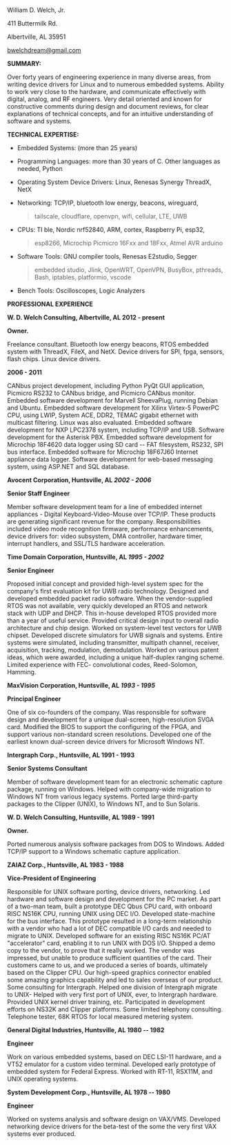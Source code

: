 William D. Welch, Jr.

411 Buttermilk Rd.

Albertville, AL 35951

bwelchdream@gmail.com

**SUMMARY:**

Over forty years of engineering experience in many diverse areas, from
writing device drivers for Linux and to numerous embedded systems.
Ability to work very close to the hardware, and communicate effectively
with digital, analog, and RF engineers. Very detail oriented and known
for constructive comments during design and document reviews, for clear
explanations of technical concepts, and for an intuitive understanding
of software and systems.

**TECHNICAL EXPERTISE:**

-   Embedded Systems: (more than 25 years)

-   Programming Languages: more than 30 years of C. Other languages as needed, Python

-   Operating System Device Drivers: Linux, Renesas Synergy ThreadX, NetX

-   Networking: TCP/IP, bluetooth low energy, beacons, wireguard,
    > tailscale, cloudflare, openvpn, wifi, cellular, LTE, UWB

-   CPUs: TI ble, Nordic nrf52840, ARM, cortex, Raspberry Pi, esp32,
    > esp8266, Microchip Picmicro 16Fxx and 18Fxx, Atmel AVR arduino

-   Software Tools: GNU compiler tools, Renesas E2studio, Segger
    > embedded studio, Jlink, OpenWRT, OpenVPN, BusyBox, pthreads, Bash,
    > iptables, platformio, vscode

-   Bench Tools: Oscilloscopes, Logic Analyzers

**PROFESSIONAL EXPERIENCE**

**W. D. Welch Consulting, Albertville, AL 2012 - present**

**Owner.**

Freelance consultant. Bluetooth low energy beacons, RTOS embedded system
with ThreadX, FileX, and NetX. Device drivers for SPI, fpga, sensors,
flash chips. Linux device drivers.

**2006 - 2011**

CANbus project development, including Python PyQt GUI application,
Picmicro RS232 to CANbus bridge, and Picmicro CANbus monitor. Embedded
software development for Marvell SheevaPlug, running Debian and Ubuntu.
Embedded software development for Xilinx Virtex-5 PowerPC CPU, using
LWIP, System ACE, DDR2, TEMAC gigabit ethernet with multicast filtering.
Linux was also evaluated. Embedded software development for NXP LPC2378
system, including TCP/IP and USB. Software development for the Asterisk
PBX. Embedded software development for Microchip 18F4620 data logger
using SD card -- FAT filesystem, RS232, SPI bus interface. Embedded
software for Microchip 18F67J60 Internet appliance data logger. Software
development for web-based messaging system, using ASP.NET and SQL
database.

**Avocent Corporation, Huntsville, AL *2002 - 2006***

**Senior Staff Engineer**

Member software development team for a line of embedded internet
appliances - Digital Keyboard-Video-Mouse over TCP/IP. These products
are generating significant revenue for the company. Responsibilities
included video mode recognition firmware, performance enhancements,
device drivers for: video subsystem, DMA controller, hardware timer,
interrupt handlers, and SSL/TLS hardware acceleration.

**Time Domain Corporation, Huntsville, AL *1995 - 2002***

**Senior Engineer**

Proposed initial concept and provided high-level system spec for the
company's first evaluation kit for UWB radio technology. Designed and
developed embedded packet radio software. When the vendor-supplied RTOS
was not available, very quickly developed an RTOS and network stack with
UDP and DHCP. This in-house developed RTOS provided more than a year of
useful service. Provided critical design input to overall radio
architecture and chip design. Worked on system-level test vectors for
UWB chipset. Developed discrete simulators for UWB signals and systems.
Entire systems were simulated, including transmitter, multipath channel,
receiver, acquisition, tracking, modulation, demodulation. Worked on
various patent ideas, which were awarded, including a unique half-duplex
ranging scheme. Limited experience with FEC- convolutional codes,
Reed-Solomon, Hamming.

**MaxVision Corporation, Huntsville, AL *1993 - 1995***

**Principal Engineer**

One of six co-founders of the company. Was responsible for software
design and development for a unique dual-screen, high-resolution SVGA
card. Modified the BIOS to support the configuring of the FPGA, and
support various non-standard screen resolutions. Developed one of the
earliest known dual-screen device drivers for Microsoft Windows NT.

**Intergraph Corp., Huntsville, AL 1991 - 1993**

**Senior Systems Consultant**

Member of software development team for an electronic schematic capture
package, running on Windows. Helped with company-wide migration to
Windows NT from various legacy systems. Ported large third-party
packages to the Clipper (UNIX), to Windows NT, and to Sun Solaris.

**W. D. Welch Consulting, Huntsville, AL 1989 - 1991**

**Owner.**

Ported numerous analysis software packages from DOS to Windows. Added
TCP/IP support to a Windows schematic capture application.

**ZAIAZ Corp., Huntsville, AL 1983 - 1988**

**Vice-President of Engineering**

Responsible for UNIX software porting, device drivers, networking. Led
hardware and software design and development for the PC market. As part
of a two-man team, built a prototype DEC Qbus CPU card, with onboard
RISC NS16K CPU, running UNIX using DEC I/O. Developed state-machine for
the bus interface. This prototype resulted in a long-term relationship
with a vendor who had a lot of DEC compatible I/O cards and needed to
migrate to UNIX. Developed software for an existing RISC NS16K PC/AT
"accelerator" card, enabling it to run UNIX with DOS I/O. Shipped a demo
copy to the vendor, to prove that it really worked. The vendor was
impressed, but unable to produce sufficient quantities of the card.
Their customers came to us, and we produced a series of boards,
ultimately based on the Clipper CPU. Our high-speed graphics connector
enabled some amazing graphics capability and led to sales overseas of
our product. Some consulting for Intergraph. Helped one division of
Intergraph migrate to UNIX- Helped with very first port of UNIX, ever,
to Intergraph hardware. Provided UNIX kernel driver training, etc.
Participated in development efforts on NS32K and Clipper platforms. Some
limited telephony consulting. Telephone tester, 68K RTOS for local
measured metering system.

**General Digital Industries, Huntsville, AL 1980 -- 1982**

**Engineer**

Work on various embedded systems, based on DEC LSI-11 hardware, and a
VT52 emulator for a custom video terminal. Developed early prototype of
embedded system for Federal Express. Worked with RT-11, RSX11M, and UNIX
operating systems.

**System Development Corp., Huntsville, AL 1978 -- 1980**

**Engineer**

Worked on systems analysis and software design on VAX/VMS. Developed
networking device drivers for the beta-test of the some the very first
VAX systems ever produced.
